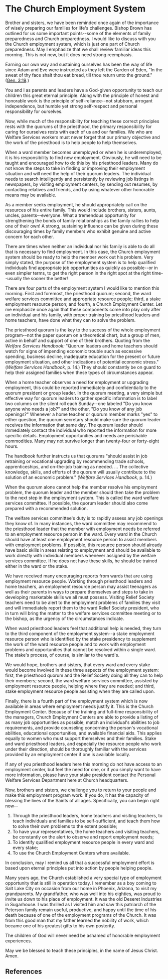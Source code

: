 # The Church Employment System

Brother and sisters, we have been reminded once again of the importance of
wisely preparing our families for life's challenges. Bishop Brown has outlined
for us some important points--some of the elements of family preparedness and
Church preparedness. I would like to discuss with you the Church employment
system, which is just one part of Church preparedness. May I emphasize that we
shall review familiar ideas this morning. This is not new, but it does need
strong reemphasis.

Earning our own way and sustaining ourselves has been the way of life since
Adam and Eve were instructed as they left the Garden of Eden, "In the sweat of
thy face shalt thou eat bread, till thou return unto the ground." ([Gen.
3:19](/scriptures/ot/gen/3.19?lang=eng#18).)

You and I as parents and leaders have a God-given opportunity to teach our
children this great eternal principle. Along with the principle of honest and
honorable work is the principle of self-reliance--not stubborn, arrogant
independence, but humble yet strong self-respect and personal responsibility
for ourselves.

Now, while much of the responsibility for teaching these correct principles
rests with the quorums of the priesthood, the primary responsibility for
caring for ourselves rests with each of us and our families. We who are
Welfare Services workers must never forget that our primary objective and the
work of the priesthood is to help people to help themselves.

When a ward member becomes unemployed or when he is underemployed, it is his
responsibility to find new employment. Obviously, he will need to be taught
and encouraged how to do this by his priesthood leaders. Many do not know the
steps to take in finding or improving their employment situation and will need
the help of their quorum leaders. The individual needs to search intelligently
and persistently by reviewing job listings in newspapers, by visiting
employment centers, by sending out resumes, by contacting relatives and
friends, and by using whatever other honorable means may be available.

As a member seeks employment, he should appropriately call on the resources of
his entire family. This would include brothers, sisters, aunts, uncles,
parents--everyone. What a tremendous opportunity for strengthening the bonds
of family relationships as the family rallies to help one of their own! A
strong, sustaining influence can be given during these discouraging times by
family members who exhibit genuine and active concern for each other.

There are times when neither an individual nor his family is able to do all
that is necessary to find employment. In this case, the Church employment
system should be ready to help the member work out his problem. Very simply
stated, the purpose of the employment system is to help qualified individuals
find appropriate job opportunities as quickly as possible--or in even simpler
terms, to get the right person in the right spot at the right time--usually
the sooner the better!

There are four parts of the employment system I would like to mention this
morning. First and foremost, the priesthood quorum; second, the ward welfare
services committee and appropriate resource people; third, a stake employment
resource person; and fourth, a Church Employment Center. Let me emphasize once
again that these components come into play only after an individual and his
family, with proper training by priesthood leaders and home teachers, have
done what they can to solve the problem.

The priesthood quorum is the key to the success of the whole employment
program--not the paper quorum on a theoretical chart, but a group of men,
active in behalf and support of one of their brothers. Quoting from the
_Welfare Services Handbook:_ "Quorum leaders and home teachers should watch
for signs of impending economic trouble such as excessive spending, business
decline, inadequate education for the present or future employment situation,
and other indications of potential economic stress." (_Welfare Services
Handbook,_ p. 14.) They should constantly be on guard to help their assigned
families when these types of circumstances appear.

When a home teacher observes a need for employment or upgrading employment,
this could be reported immediately and confidentially to the quorum president
or group leader. In the quorum meeting, a very simple but effective way for
quorum leaders to gather specific information is to label two columns on the
silent roll each Sunday--one labeled "Do you know anyone who needs a job?" and
the other, "Do you know of any job openings?" Whenever a home teacher or
quorum member marks "yes" to either question, the quorum secretary should make
sure the quorum leader receives the information that same day. The quorum
leader should immediately contact the individual who reported the information
for more specific details. Employment opportunities and needs are perishable
commodities. Many may not survive longer than twenty-four or forty-eight
hours.

The handbook further instructs us that quorums "should assist in job
retraining or vocational upgrading by recommending trade schools,
apprenticeships, and on-the-job training as needed. ... The collective
knowledge, skills, and efforts of the quorum will usually contribute to the
solution of an economic problem." (_Welfare Services Handbook,_ p. 14.)

When the quorum alone cannot help the member resolve his employment problem,
the quorum leader and the member should then take the problem to the next step
in the employment system. This is called the ward welfare services committee.
If possible, the quorum leader should also come prepared with a recommended
solution.

The welfare services committee's duty is to rapidly assess any job openings
they know of. In many instances, the ward committee may recommend to the
priesthood leader that the member with employment needs be referred to an
employment resource person in the ward. Every ward in the Church should have
at least one employment resource person to assist members with employment
problems. If possible, this resource person should already have basic skills
in areas relating to employment and should be available to work directly with
individual members whenever assigned by the welfare services committee. If he
does not have these skills, he should be trained either in the ward or the
stake.

We have received many encouraging reports from wards that are using employment
resource people. Working through priesthood leaders and home teachers, an
employment resource person may assist teenagers as well as their parents in
ways to prepare themselves and steps to take in developing marketable skills
we all must possess. Visiting Relief Society teachers need to be alert to the
employment problems of families they visit and will immediately report them to
the ward Relief Society president, who in turn will bring the matter to the
welfare services committee meeting or to the bishop, as the urgency of the
circumstances indicate.

When ward priesthood leaders feel that additional help is needed, they turn to
the third component of the employment system--a stake employment resource
person who is identified by the stake presidency to supplement the work of the
ward resource people and to work with employment problems and opportunities
that cannot be resolved within a single ward. The stake's process, of course,
is similar to the ward's.

We would hope, brothers and sisters, that every ward and every stake would
become involved in these three aspects of the employment system: first, the
priesthood quorum and the Relief Society doing all they can to help their
members; second, the ward welfare services committee, assisted by employment
resource people, helping where they are needed; and third, stake employment
resource people assisting when they are called upon.

Finally, there is a fourth part of the employment system which is now
available in areas where employment needs justify it. This is the Church
Employment Center. Because of the training and full-time responsibility of the
managers, Church Employment Centers are able to provide a listing of as many
job opportunities as possible, match an individual's abilities to job
requirements, and provide counseling concerning the person's vocational
abilities, educational opportunities, and available financial aids. This
applies equally to women who must support themselves and their families. Stake
and ward priesthood leaders, and especially the resource people who work under
their direction, should be thoroughly familiar with the services provided by
an employment center if one is available locally.

If any of you priesthood leaders here this morning do not have access to an
employment center, but feel the need for one, or if you simply want to have
more information, please have your stake president contact the Personal
Welfare Services Department here at Church headquarters.

Now, brothers and sisters, we challenge you to return to your people and make
this employment program work. If you do, it has the capacity of blessing the
lives of the Saints of all ages. Specifically, you can begin right now--

  1. Through the priesthood leaders, home teachers and visiting teachers, to teach individuals and families to be self-sufficient, and teach them how to solve their own problems to the extent possible; 
  2. To have your representatives, the home teachers and visiting teachers, be constantly on the alert to observe and report employment needs; 
  3. To identify qualified employment resource people in every ward and every stake; 
  4. To use the Church Employment Centers where available. 

In conclusion, may I remind us all that a successful employment effort is
based upon eternal principles put into action by people helping people.

Many years ago, the Church established a very special type of employment
opportunity that is still in operation today. I remember as a boy coming to
Salt Lake City on occasion from our home in Phoenix, Arizona, to visit my
grandparents. My grandfather, who was well into his eighties, was proud to
invite us down to his place of employment. It was the old Deseret Industries
in Sugarhouse. I was thrilled as I visited him and saw this patriarch of the
Peterson family remain useful, productive, and happy until the time of his
death because of one of the employment programs of the Church. It was from
this good man that my father learned the nobility of work, which became one of
his greatest gifts to his own posterity.

The children of God will never need be ashamed of honorable employment
experiences.

May we be blessed to teach these principles, in the name of Jesus Christ.
Amen.

## References

